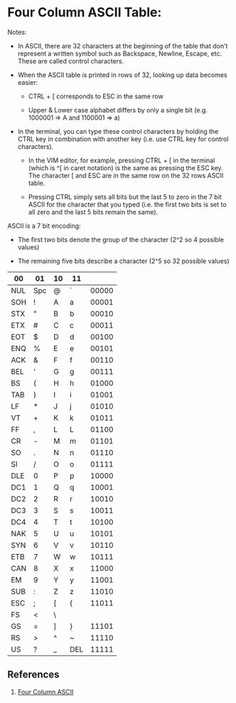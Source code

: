 # Four Column ASCII Table:

Notes:

* In ASCII, there are 32 characters at the beginning of the table that don't represent a written symbol such as Backspace, Newline, Escape, etc. These are called control characters.

* When the ASCII table is printed in rows of 32, looking up data becomes easier:

   * CTRL + [ corresponds to ESC in the same row

   * Upper & Lower case alphabet differs by only a single bit (e.g. 1000001 => A and 1100001 => a)

* In the terminal, you can type these control characters by holding the CTRL key in combination with another key (i.e. use CTRL key for control characters).

   * In the VIM editor, for example, pressing CTRL + [ in the terminal (which is ^[ in caret notation) is the same as pressing the ESC key. The character [ and ESC are in the same row on the 32 rows ASCII table.

   * Pressing CTRL simply sets all bits but the last 5 to zero in the 7 bit ASCII for the character that you typed (i.e. the first two bits is set to all zero and the last 5 bits remain the same).

ASCII is a 7 bit encoding:

* The first two bits denote the group of the character (2^2 so 4 possible values)

* The remaining five bits describe a character (2^5 so 32 possible values)

| 00 | 01 | 10 | 11 |    |
| --- | --- | --- | --- | --- |
| NUL | Spc | @ | ` | 00000 |
| SOH | ! | A | a | 00001 |
| STX | " | B | b | 00010 |
| ETX | # | C | c | 00011 |
| EOT | $ | D | d | 00100 |
| ENQ | % | E | e | 00101 |
| ACK | & | F | f | 00110 |
| BEL | ' | G | g | 00111 |
| BS | ( | H | h | 01000 |
| TAB | ) | I | i | 01001 |
| LF | * | J | j | 01010 |
| VT | + | K | k | 01011 |
| FF | , | L | L | 01100 |
| CR | - | M | m | 01101 |
| SO | . | N | n | 01110 |
| SI | / | O | o | 01111 |
| DLE | 0 | P | p | 10000 |
| DC1 | 1 | Q | q | 10001 |
| DC2 | 2 | R | r | 10010 |
| DC3 | 3 | S | s | 10011 |
| DC4 | 4 | T | t | 10100 |
| NAK | 5 | U | u | 10101 |
| SYN | 6 | V | v | 10110 |
| ETB | 7 | W | w | 10111 |
| CAN | 8 | X | x | 11000 |
| EM | 9 | Y | y | 11001 |
| SUB |: |Z | z | 11010 |
| ESC | ; | [ | { | 11011 |
| FS | < | \ | | | 11100 |
| GS | = | ] | } | 11101 |
| RS | > | ^ | ~ | 11110 |
| US | ? | _ | DEL | 11111 |

## References

1. [Four Column ASCII](https://garbagecollected.org/2017/01/31/four-column-ascii/)
